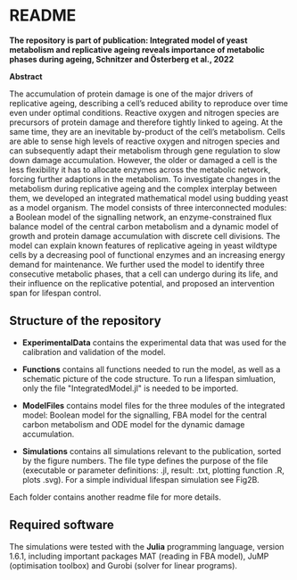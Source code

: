 README
===============
**The repository is part of publication: Integrated model of yeast metabolism and replicative ageing reveals importance of metabolic phases during ageing, Schnitzer and Österberg et al., 2022**


**Abstract**

The accumulation of protein damage is one of the major drivers of replicative ageing, describing a cell’s reduced ability to reproduce over time even under optimal conditions. Reactive oxygen and nitrogen species are precursors of protein damage and therefore tightly linked to ageing. At the same time, they are an inevitable by-product of the cell’s metabolism. Cells are able to sense high levels of reactive oxygen and nitrogen species and can subsequently adapt their metabolism through gene regulation to slow down damage accumulation. However, the older or damaged a cell is the less flexibility it has to allocate enzymes across the metabolic network, forcing further adaptions in the metabolism.
To investigate changes in the metabolism during replicative ageing and the complex interplay between them, we developed an integrated mathematical model using budding yeast as a model organism. The model consists of three interconnected modules: a Boolean model of the signalling network, an enzyme-constrained flux balance model of the central carbon metabolism and a dynamic model of growth and protein damage accumulation with discrete cell divisions.
The model can explain known features of replicative ageing in yeast wildtype cells by a decreasing pool of functional enzymes and an increasing energy demand for maintenance. We further used the model to identify three consecutive metabolic phases, that a cell can undergo during its life, and their influence on the replicative potential, and proposed an intervention span for lifespan control.


## Structure of the repository

- **ExperimentalData** contains the experimental data that was used for the calibration and validation of the model.

- **Functions** contains all functions needed to run the model, as well as a schematic picture of the code structure. To run a lifespan simluation, only the file "IntegratedModel.jl" is needed to be imported.

- **ModelFiles** contains model files for the three modules of the integrated model: Boolean model for the signalling, FBA model for the central carbon metabolism and ODE model for the dynamic damage accumulation.

- **Simulations** contains all simulations relevant to the publication, sorted by the figure numbers. The file type defines the purpose of the file (executable or parameter definitions: .jl, result: .txt, plotting function .R, plots .svg). For a simple individual lifespan simulation see Fig2B. 

Each folder contains another readme file for more details.

## Required software

The simulations were tested with the **Julia** programming language, version 1.6.1, including important packages MAT (reading in FBA model), JuMP (optimisation toolbox) and Gurobi (solver for linear programs).
